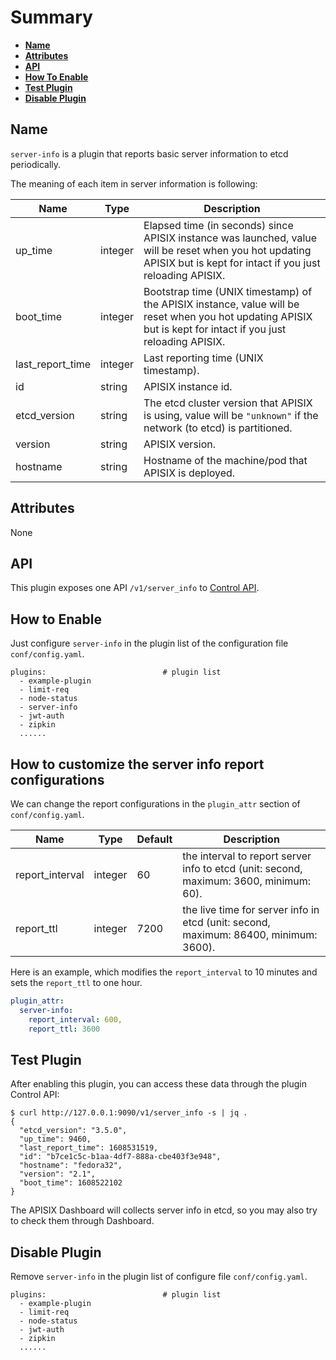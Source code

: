<!--
#
# Licensed to the Apache Software Foundation (ASF) under one or more
# contributor license agreements.  See the NOTICE file distributed with
# this work for additional information regarding copyright ownership.
# The ASF licenses this file to You under the Apache License, Version 2.0
# (the "License"); you may not use this file except in compliance with
# the License.  You may obtain a copy of the License at
#
#     http://www.apache.org/licenses/LICENSE-2.0
#
# Unless required by applicable law or agreed to in writing, software
# distributed under the License is distributed on an "AS IS" BASIS,
# WITHOUT WARRANTIES OR CONDITIONS OF ANY KIND, either express or implied.
# See the License for the specific language governing permissions and
# limitations under the License.
#
-->

# Summary

- [**Name**](#name)
- [**Attributes**](#attributes)
- [**API**](#api)
- [**How To Enable**](#how-to-enable)
- [**Test Plugin**](#test-plugin)
- [**Disable Plugin**](#disable-plugin)

## Name

`server-info` is a plugin that reports basic server information to etcd periodically.

The meaning of each item in server information is following:

| Name    | Type | Description |
|---------|------|-------------|
| up_time | integer | Elapsed time (in seconds) since APISIX instance was launched, value will be reset when you hot updating APISIX but is kept for intact if you just reloading APISIX. |
| boot_time | integer | Bootstrap time (UNIX timestamp) of the APISIX instance, value will be reset when you hot updating APISIX but is kept for intact if you just reloading APISIX. |
| last_report_time | integer | Last reporting time (UNIX timestamp). |
| id | string | APISIX instance id. |
| etcd_version | string | The etcd cluster version that APISIX is using, value will be `"unknown"` if the network (to etcd) is partitioned. |
| version | string | APISIX version. |
| hostname | string | Hostname of the machine/pod that APISIX is deployed. |

## Attributes

None

## API

This plugin exposes one API `/v1/server_info` to [Control API](../control-api.md).

## How to Enable

Just configure `server-info` in the plugin list of the configuration file `conf/config.yaml`.

```
plugins:                          # plugin list
  - example-plugin
  - limit-req
  - node-status
  - server-info
  - jwt-auth
  - zipkin
  ......
```

## How to customize the server info report configurations

We can change the report configurations in the `plugin_attr` section of `conf/config.yaml`.

| Name         | Type   | Default  | Description                                                          |
| ------------ | ------ | -------- | -------------------------------------------------------------------- |
| report_interval | integer | 60 | the interval to report server info to etcd (unit: second, maximum: 3600, minimum: 60). |
| report_ttl | integer | 7200 | the live time for server info in etcd (unit: second, maximum: 86400, minimum: 3600). |

Here is an example, which modifies the `report_interval` to 10 minutes and sets the `report_ttl` to one hour.

```yaml
plugin_attr:
  server-info:
    report_interval: 600,
    report_ttl: 3600
```

## Test Plugin

After enabling this plugin, you can access these data through the plugin Control API:

```shell
$ curl http://127.0.0.1:9090/v1/server_info -s | jq .
{
  "etcd_version": "3.5.0",
  "up_time": 9460,
  "last_report_time": 1608531519,
  "id": "b7ce1c5c-b1aa-4df7-888a-cbe403f3e948",
  "hostname": "fedora32",
  "version": "2.1",
  "boot_time": 1608522102
}
```

The APISIX Dashboard will collects server info in etcd, so you may also try to check them through Dashboard.

## Disable Plugin

Remove `server-info` in the plugin list of configure file `conf/config.yaml`.

```
plugins:                          # plugin list
  - example-plugin
  - limit-req
  - node-status
  - jwt-auth
  - zipkin
  ......
```
